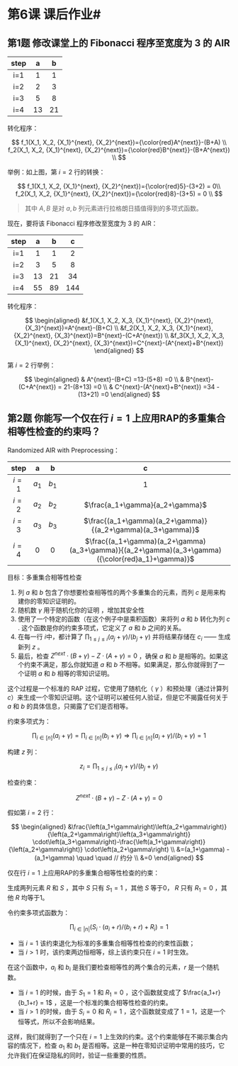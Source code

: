 # 第6课 课后作业# 

## 第1题 修改课堂上的 Fibonacci 程序至宽度为 3 的 AIR  

| step |  a   |  b   |
| :--: | :--: | :--: |
| i=1  |  1   |  1   |
| i=2  |  2   |  3   |
| i=3  |  5   |  8   |
| i=4  |  13  |  21  |


转化程序：


$$
f_1(X_1, X_2,  {X_1}^{next}, {X_2}^{next})={\color{red}A^{next}}-(B+A) \\
f_2(X_1, X_2,  {X_1}^{next}, {X_2}^{next})={\color{red}B^{next}}-(B+A^{next}) \\
$$


举例：如上图，第 $i=2$ 行的转换：


$$
f_1(X_1, X_2,  {X_1}^{next}, {X_2}^{next})={\color{red}5}-(3+2) = 0\\
f_2(X_1, X_2,  {X_1}^{next}, {X_2}^{next})={\color{red}8}-(3+5) = 0 \\
$$

> 其中 $A,B$ 是对 $a,b$ 列元素进行拉格朗日插值得到的多项式函数。  



现在，要将该 Fibonacci 程序修改至宽度为 3 的 AIR：

| step |  a   |  b   |  c   |
| :--: | :--: | :--: | :--: |
| i=1  |  1   |  1   |  2   |
| i=2  |  3   |  5   |  8   |
| i=3  |  13  |  21  |  34  |
| i=4  |  55  |  89  | 144  |



转化程序：

$$
\begin{aligned}
&f_1(X_1, X_2, X_3, {X_1}^{next}, {X_2}^{next}, {X_3}^{next})=A^{next}-(B+C) \\
&f_2(X_1, X_2, X_3, {X_1}^{next}, {X_2}^{next}, {X_3}^{next})=B^{next}-(C+A^{next}) \\
&f_3(X_1, X_2, X_3, {X_1}^{next}, {X_2}^{next}, {X_3}^{next})=C^{next}-(A^{next}+B^{next}) 
\end{aligned}
$$

第 $i=2$ 行举例：


$$
\begin{aligned}
& A^{next}-(B+C) =13-(5+8) =0 \\
& B^{next}-(C+A^{next}) = 21-(8+13) =0 \\
& C^{next}-(A^{next}+B^{next})  =34 - (13+21) =0
\end{aligned}
$$








## 第2题 你能写一个仅在行 $i=1$ 上应用RAP的多重集合相等性检查的约束吗？

Randomized AIR with Preprocessing：

| step  |   a   |   b   |                              c                               |
| :---: | :---: | :---: | :----------------------------------------------------------: |
| $i=1$ | $a_1$ | $b_1$ |                              1                               |
| $i=2$ | $a_2$ | $b_2$ |               $\frac{a_1+\gamma}{a_2+\gamma}$                |
| $i=3$ | $a_3$ | $b_3$ | $\frac{(a_1+\gamma)(a_2+\gamma)}{(a_2+\gamma)(a_3+\gamma)}$  |
| $i=4$ |   0   |   0   | $\frac{(a_1+\gamma)(a_2+\gamma)(a_3+\gamma)}{(a_2+\gamma)(a_3+\gamma)({\color{red}a_1}+\gamma)}$ |



目标：多重集合相等性检查

1. 列 $a$  和 $b$ 包含了你想要检查相等性的两个多重集合的元素，而列 $c$  是用来构建你的零知识证明的。
2. 随机数 $\gamma$  用于随机化你的证明 ，增加其安全性
3. 使用了一个特定的函数（在这个例子中是乘积函数）来将列  $a$  和 $b$ 转化为列 $c$  . 这个函数是你的约束多项式，它定义了  $a$  和 $b$ 之间的关系。
4. 在每一行 $i$中，都计算了 $\prod_{1 \leq j \leq i}\left(a_j+\gamma\right) /\left(b_j+\gamma\right)$  并将结果存储在 $c_i$ —— 生成新列 $z$ 。
5. 最后，检查 $Z^{next} \cdot (B+ \gamma ) -Z \cdot (A+\gamma) = 0$  ，确保 $a$ 和 $b$  是相等的。如果这个约束不满足，那么你就知道  $a$ 和 $b$   不相等。如果满足，那么你就得到了一个证明  $a$ 和 $b$   相等的零知识证明。

这个过程是一个标准的 RAP 过程，它使用了随机化（ $\gamma$ ）和预处理（通过计算列 $c$）来生成一个零知识证明。这个证明可以被任何人验证，但是它不揭露任何关于  $a$  和 $b$  的具体信息，只揭露了它们是否相等。



约束多项式为：


$$
\prod_{i \in[n]}\left(a_i+\gamma\right)=\prod_{i \in[n]}\left(b_i+\gamma\right) \Longrightarrow \prod_{i \in[n]}\left(a_i+\gamma\right) /\left(b_i+\gamma\right)=1
$$


构建 $z$ 列：


$$
z_i=\prod_{1 \leq j \leq i}\left(a_j+\gamma\right) /\left(b_j+\gamma\right)
$$

检查约束：


$$
Z^{next} \cdot (B+ \gamma ) -Z \cdot (A+\gamma) = 0
$$


假如第 $i=2$ 行：


$$
\begin{aligned}
&\frac{\left(a_1+\gamma\right)\left(a_2+\gamma\right)}{\left(a_2+\gamma\right)\left(a_3+\gamma\right)} \cdot\left(a_3+\gamma\right)-\frac{\left(a_1+\gamma\right)}{\left(a_2+\gamma\right)} \cdot\left(a_2+\gamma\right) \\
&=(a_1+\gamma) - (a_1+\gamma)  \quad \quad  // 约分  \\
&=0
\end{aligned}
$$




仅在行 $i=1$ 上应用RAP的多重集合相等性检查的约束：

生成两列元素 $R$ 和 $S$ ，其中 $S$ 只有 $S_1=1$ ，其他 $S$ 等于0， $R$ 只有 $R_1=0$ ，其他 $R$ 均等于1。

令约束多项式函数为： 


$$
\prod_{i \in {|n|}} (S_i \cdot (a_i+r) / (b_i+r) + R_i)=1
$$


- 当 $i=1$ 该约束退化为标准的多重集合相等性检查的约束性函数；
- 当 $i>1$ 时，该约束两边恒相等，综上该约束只在 $i=1$ 时生效。



在这个函数中，$a_i$ 和 $b_i$ 是我们要检查相等性的两个集合的元素，$r$  是一个随机数。

- 当 $i=1$  的时候，由于 $S_1=1$  和 $R_1=0$ ，这个函数就变成了 $\frac{a_1+r}{b_1+r} = 1$ ，这是一个标准的集合相等性检查的约束。
- 当 $i>1$  的时候，由于  $S_i=0$  和 $R_i=1$  ，这个函数就变成了 $1=1$，这是一个恒等式，所以不会影响结果。



这样，我们就得到了一个只在 $i=1$ 上生效的约束。这个约束能够在不揭示集合内容的情况下，检查 $a_1$ 和 $b_1$ 是否相等。这是一种在零知识证明中常用的技巧，它允许我们在保证隐私的同时，验证一些重要的性质。
